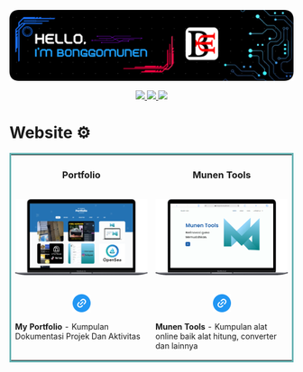 [![Header](https://raw.githubusercontent.com/Bonggomunen/Bonggomunen/main/bm.png "")](https://bonggomunen.my.id)
<p align="center">
  <a href="https://www.instagram.com/_bonggodm_/?utm_medium=copy_link" target="_blank">
    <img src="https://img.shields.io/badge/Instagram-E4405F?style=for-the-badge&logo=instagram&logoColor=white"/>
  </a>
  <a href="https://www.linkedin.com/in/bonggo-dwi-munendyo-bb73241b4/" target="_blank">
    <img src="https://img.shields.io/badge/LinkedIn-0077B5?style=for-the-badge&logo=linkedin&logoColor=white"/>
  </a>
  <a href="https://www.tiktok.com/@bonggodwi" target="_blank">
    <img src="https://img.shields.io/badge/TikTok-000000?style=for-the-badge&logo=tiktok&logoColor=white"/>
  </a>
  
</p>

# Website ⚙️

<table bordercolor="#66b2b2">
  
  <tr>
    <td width="50%" valign="top">
      <h3 align="center">Portfolio</h3>
        <br />
        <a target="_blank" href="https://bonggomunen.github.io/Portofolio">
            <img src="https://raw.githubusercontent.com/Bonggomunen/Bonggomunen/main/portfolio.png" width="100%" alt=""/>
        </a>
        <br />
        <p align="center">
          <br>
  <a href="https://bonggomunen.github.io/Portofolio" target="_blank">
    <img src="https://raw.githubusercontent.com/Bonggomunen/Bonggomunen/main/link.png"/>
  </a>
      </p>
        <p><strong>My Portfolio</strong> - Kumpulan Dokumentasi Projek Dan Aktivitas</p>
    </td>
    <td width="50%" valign="top">
      <h3 align="center">Munen Tools</h3>
        <br />
      <a target="_blank" href="https://bonggomunen.github.io/munentools">
            <img src="https://raw.githubusercontent.com/Bonggomunen/Bonggomunen/main/munentools.png" width="100%"  alt=""/>
        </a>
        <br />
        <p align="center">
   <br>
  <a href="https://bonggomunen.github.io/munentools" target="_blank">
    <img src="https://raw.githubusercontent.com/Bonggomunen/Bonggomunen/main/link.png"/>
  </a>
      </p>
        <p><strong>Munen Tools</strong> - Kumpulan alat online baik alat hitung, converter dan lainnya</p>
    </td>
  </tr>
</table>

